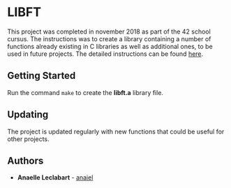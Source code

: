# LIBFT

This project was completed in november 2018 as part of the 42 school cursus. The instructions was to create a library containing a number of functions already existing in C libraries as well as additional ones, to be used in future projects.
The detailed instructions can be found [here](https://github.com/Gabriel-Em/42_AcademyPlus---Libft---/blob/master/Libft%20-%20Subject(EN).pdf).

## Getting Started

Run the command `make` to create the **libft.a** library file.

## Updating

The project is updated regularly with new functions that could be useful for other projects.

## Authors

* **Anaelle Leclabart** - [anaiel](https://github.com/anaiel)
